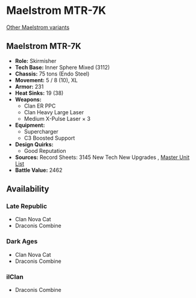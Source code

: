 # Maelstrom MTR-7K 

[Other Maelstrom variants](../maelstrom.md) 

## Maelstrom MTR-7K 

- **Role:** Skirmisher 
- **Tech Base:** Inner Sphere Mixed (3112) 
- **Chassis:** 75 tons (Endo Steel) 
- **Movement:** 5 / 8 (10), XL 
- **Armor:** 231 
- **Heat Sinks:** 19 (38) 
- **Weapons:** 
  - Clan ER PPC 
  - Clan Heavy Large Laser 
  - Medium X-Pulse Laser × 3 
- **Equipment:** 
  - Supercharger 
  - C3 Boosted Support 
- **Design Quirks:** 
  - Good Reputation 
- **Sources:** Record Sheets: 3145 New Tech New Upgrades , [Master Unit List](http://masterunitlist.info/Unit/Details/6867) 
- **Battle Value:** 2462 

## Availability 

### Late Republic 

- Clan Nova Cat 
- Draconis Combine 

### Dark Ages 

- Clan Nova Cat 
- Draconis Combine 

### ilClan 

- Draconis Combine 

